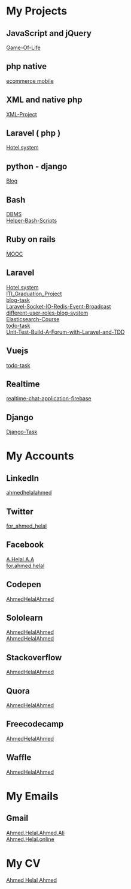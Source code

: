 # My Projects

## JavaScript and jQuery 
[Game-Of-Life](https://github.com/AhmedHelalAhmed/Game-Of-Life)

## php native
[ecommerce mobile](https://github.com/AhmedHelalAhmed/PHP-Project)

## XML and native php
[XML-Project](https://github.com/AhmedHelalAhmed/XML-Project)

## Laravel ( php )
[Hotel system](https://github.com/AhmedHelalAhmed/Laravel-Project)

## python - django 
[Blog](https://github.com/AhmedHelalAhmed/python_project)

## Bash
[DBMS](https://github.com/AhmedHelalAhmed/Bash-Project)
<br/>
[Helper-Bash-Scripts](https://github.com/AhmedHelalAhmed/Helper-Bash-Scripts)



## Ruby on rails
[MOOC](https://github.com/AhmedHelalAhmed/Ruby-On-Rails-Project)

## Laravel
[Hotel system](https://github.com/AhmedHelalAhmed/Laravel-Project)
<br/>
[ITI_Graduation_Project](https://github.com/AhmedHelalAhmed/ITI_Graduation_Project)
<br/>
[blog-task](https://github.com/AhmedHelalAhmed/blog-task)
<br/>
[Laravel-Socket-IO-Redis-Event-Broadcast](https://github.com/AhmedHelalAhmed/Laravel-Socket-IO-Redis-Event-Broadcast)
<br/>
[different-user-roles-blog-system](https://github.com/AhmedHelalAhmed/different-user-roles-blog-system)
<br/>
[Elasticsearch-Course](https://github.com/AhmedHelalAhmed/Elasticsearch-Course)
<br/>
[todo-task](https://github.com/AhmedHelalAhmed/todo-task)
<br/>
[Unit-Test-Build-A-Forum-with-Laravel-and-TDD](https://github.com/AhmedHelalAhmed/Unit-Test-Build-A-Forum-with-Laravel-and-TDD)


## Vuejs
[todo-task](https://github.com/AhmedHelalAhmed/todo-task)

## Realtime
[realtime-chat-application-firebase](https://github.com/AhmedHelalAhmed/realtime-chat-application-firebase)


## Django 
[Django-Task](https://github.com/AhmedHelalAhmed/Django-Task)



# My Accounts

## LinkedIn
[ahmedhelalahmed](https://www.linkedin.com/in/ahmedhelalahmed)

## Twitter
[for_ahmed_helal](https://twitter.com/for_ahmed_helal)

## Facebook
[A.Helal.A.A](https://www.facebook.com/A.Helal.A.A)
<br/>
[for.ahmed.helal](https://www.facebook.com/for.ahmed.helal)

## Codepen
[AhmedHelalAhmed](https://codepen.io/AhmedHelalAhmed)

## Sololearn
[AhmedHelalAhmed](https://www.sololearn.com/Profile/2476537)
<br/>
[AhmedHelalAhmed](https://www.sololearn.com/Profile/5746429)

## Stackoverflow
[AhmedHelalAhmed](https://www.quora.com/profile/Ahmed-Helal-12)

## Quora
[AhmedHelalAhmed](https://stackoverflow.com/users/8844879/ahmed-helal-ahmed)

## Freecodecamp
[AhmedHelalAhmed](https://www.freecodecamp.org/ahmedhelalahmed)

## Waffle
[AhmedHelalAhmed](https://waffle.io/AhmedHelalAhmed)

# My Emails

## Gmail
[Ahmed.Helal.Ahmed.Ali](mailto:Ahmed.Helal.Ahmed.Ali@gmail.com)
<br/>
[Ahmed.Helal.online](mailto:Ahmed.Helal.online@gmail.com) 

# My CV
[Ahmed Helal Ahmed](Ahmed-Helal-Ahmed.pdf)



